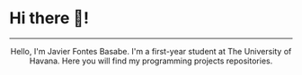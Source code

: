 # Hi there 👋!

<center>
  
---
  
Hello, I'm Javier Fontes Basabe. I'm a first-year student at The University of Havana. Here you will find my programming projects repositories.
<!--
**FontesHabana/FontesHabana** is a ✨ _special_ ✨ repository because its `README.md` (this file) appears on your GitHub profile.

Here are some ideas to get you started:

- 🔭 I’m currently working on ...
- 🌱 I’m currently learning ...
- 👯 I’m looking to collaborate on ...
- 🤔 I’m looking for help with ...
- 💬 Ask me about ...
- 📫 How to reach me: ...
- 😄 Pronouns: ...
- ⚡ Fun fact: ...
-->
